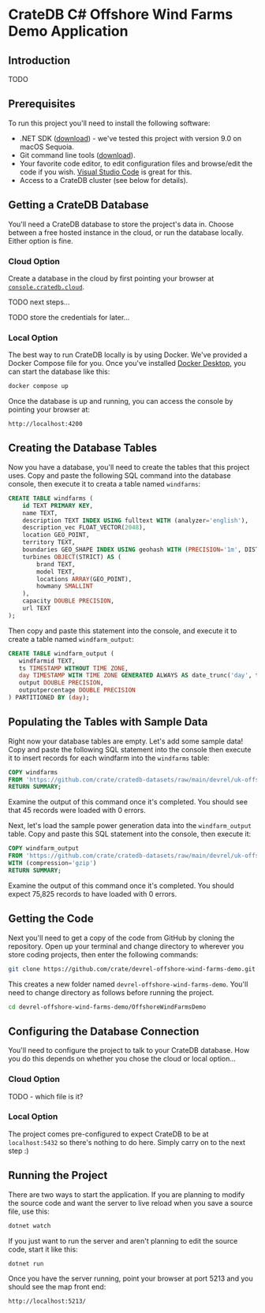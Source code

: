 # CrateDB C# Offshore Wind Farms Demo Application

## Introduction

TODO

## Prerequisites

To run this project you'll need to install the following software:

* .NET SDK ([download](https://dotnet.microsoft.com/en-us/download)) - we've tested this project with version 9.0 on macOS Sequoia.
* Git command line tools ([download](https://git-scm.com/downloads)).
* Your favorite code editor, to edit configuration files and browse/edit the code if you wish.  [Visual Studio Code](https://code.visualstudio.com/) is great for this.
* Access to a CrateDB cluster (see below for details).

## Getting a CrateDB Database

You'll need a CrateDB database to store the project's data in.  Choose between a free hosted instance in the cloud, or run the database locally.  Either option is fine.

### Cloud Option

Create a database in the cloud by first pointing your browser at [`console.cratedb.cloud`](https://console.cratedb.cloud/).

TODO next steps...

TODO store the credentials for later...

### Local Option

The best way to run CrateDB locally is by using Docker.  We've provided a Docker Compose file for you.  Once you've installed [Docker Desktop](https://www.docker.com/products/docker-desktop/), you can start the database like this:

```bash
docker compose up
```

Once the database is up and running, you can access the console by pointing your browser at:

```
http://localhost:4200
```

## Creating the Database Tables

Now you have a database, you'll need to create the tables that this project uses.  Copy and paste the following SQL command into the database console, then execute it to creata a table named `windfarms`:

```sql
CREATE TABLE windfarms (
    id TEXT PRIMARY KEY,
    name TEXT,
    description TEXT INDEX USING fulltext WITH (analyzer='english'),
    description_vec FLOAT_VECTOR(2048),
    location GEO_POINT,
    territory TEXT,
    boundaries GEO_SHAPE INDEX USING geohash WITH (PRECISION='1m', DISTANCE_ERROR_PCT=0.025),
    turbines OBJECT(STRICT) AS (
        brand TEXT,
        model TEXT,
        locations ARRAY(GEO_POINT),
        howmany SMALLINT
    ),
    capacity DOUBLE PRECISION,
    url TEXT
);
```

Then copy and paste this statement into the console, and execute it to create a table named `windfarm_output`:

```sql
CREATE TABLE windfarm_output (
   windfarmid TEXT,
   ts TIMESTAMP WITHOUT TIME ZONE,
   day TIMESTAMP WITH TIME ZONE GENERATED ALWAYS AS date_trunc('day', ts),
   output DOUBLE PRECISION,
   outputpercentage DOUBLE PRECISION
) PARTITIONED BY (day);
```

## Populating the Tables with Sample Data

Right now your database tables are empty.  Let's add some sample data!  Copy and paste the following SQL statement into the console then execute it to insert records for each windfarm into the `windfarms` table:

```sql
COPY windfarms                                 
FROM 'https://github.com/crate/cratedb-datasets/raw/main/devrel/uk-offshore-wind-farm-data/wind_farms.json'
RETURN SUMMARY;
```

Examine the output of this command once it's completed.  You should see that 45 records were loaded with 0 errors.

Next, let's load the sample power generation data into the `windfarm_output` table.  Copy and paste this SQL statement into the console, then execute it:

```sql
COPY windfarm_output
FROM 'https://github.com/crate/cratedb-datasets/raw/main/devrel/uk-offshore-wind-farm-data/wind_farm_output.json.gz' 
WITH (compression='gzip')
RETURN SUMMARY;
```

Examine the output of this command once it's completed.  You should expect 75,825 records to have loaded with 0 errors.

## Getting the Code

Next you'll need to get a copy of the code from GitHub by cloning the repository.  Open up your terminal and change directory to wherever you store coding projects, then enter the following commands:

```bash
git clone https://github.com/crate/devrel-offshore-wind-farms-demo.git
```

This creates a new folder named `devrel-offshore-wind-farms-demo`.  You'll need to change directory as follows before running the project.

```bash
cd devrel-offshore-wind-farms-demo/OffshoreWindFarmsDemo
```

## Configuring the Database Connection

You'll need to configure the project to talk to your CrateDB database.  How you do this depends on whether you chose the cloud or local option...

### Cloud Option

TODO - which file is it?

### Local Option

The project comes pre-configured to expect CrateDB to be at `localhost:5432` so there's nothing to do here. Simply carry on to the next step :)

## Running the Project

There are two ways to start the application.  If you are planning to modify the source code and want the server to live reload when you save a source file, use this:

```bash
dotnet watch
```

If you just want to run the server and aren't planning to edit the source code, start it like this:

```bash
dotnet run
```

Once you have the server running, point your browser at port 5213 and you should see the map front end:

```
http://localhost:5213/
```
